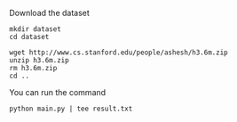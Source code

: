 Download the dataset
```
mkdir dataset
cd dataset

wget http://www.cs.stanford.edu/people/ashesh/h3.6m.zip
unzip h3.6m.zip
rm h3.6m.zip
cd ..
```

You can run the command 
```
python main.py | tee result.txt
```
